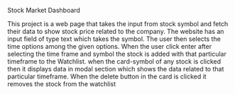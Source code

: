 Stock Market Dashboard

This project is a web page that takes the input from stock symbol and fetch their data to show stock price related to the company.
The website has an input field of type text which takes the symbol.
The user then selects the time options among the given options.
When the user click enter after selecting the time frame and symbol the stock is added with that particular timeframe to the Watchlist.
when the card-symbol of any stock is clicked then it displays data in modal section which shows the data related to that particular timeframe.
When the delete button in the card is clicked it removes the stock from the watchlist 